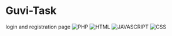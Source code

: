 # Guvi-Task
login and registration page
![PHP](https://img.shields.io/badge/-PHP-777BB4?logo=php&logoColor=white&style=flat)
![HTML](https://img.shields.io/badge/-HTML-E34F26?logo=html5&logoColor=white&style=flat)
![JAVASCRIPT](https://img.shields.io/badge/-JAVASCRIPT-E34F26?logo=js&logoColor=white&style=flat)
![CSS](https://img.shields.io/badge/-CSS-E34F26?logo=css&logoColor=white&style=flat)




